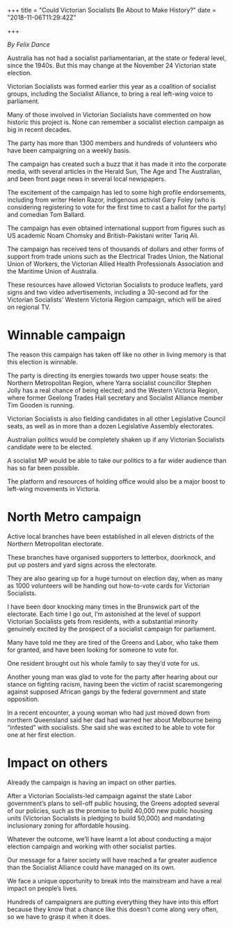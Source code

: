 +++
title = "Could Victorian Socialists Be About to Make History?"
date = "2018-11-06T11:29:42Z"

+++

_By Felix Dance_

Australia has not had a socialist parliamentarian, at the state or federal level, since the 1940s. But this may change at the November 24 Victorian state election.

Victorian Socialists was formed earlier this year as a coalition of socialist groups, including the Socialist Alliance, to bring a real left-wing voice to parliament.

Many of those involved in Victorian Socialists have commented on how historic this project is. None can remember a socialist election campaign as big in recent decades.

The party has more than 1300 members and hundreds of volunteers who have been campaigning on a weekly basis.

The campaign has created such a buzz that it has made it into the corporate media, with several articles in the Herald Sun, The Age and The Australian, and been front page news in several local newspapers.

The excitement of the campaign has led to some high profile endorsements, including from writer Helen Razor, indigenous activist Gary Foley (who is considering registering to vote for the first time to cast a ballot for the party) and comedian Tom Ballard.

The campaign has even obtained international support from figures such as US academic Noam Chomsky and British-Pakistani writer Tariq Ali.

The campaign has received tens of thousands of dollars and other forms of support from trade unions such as the Electrical Trades Union, the National Union of Workers, the Victorian Allied Health Professionals Association and the Maritime Union of Australia.

These resources have allowed Victorian Socialists to produce leaflets, yard signs and two video advertisements, including a 30-second ad for the Victorian Socialists’ Western Victoria Region campaign, which will be aired on regional TV.

# Winnable campaign

The reason this campaign has taken off like no other in living memory is that this election is winnable.

The party is directing its energies towards two upper house seats: the Northern Metropolitan Region, where Yarra socialist councillor Stephen Jolly has a real chance of being elected; and the Western Victoria Region, where former Geelong Trades Hall secretary and Socialist Alliance member Tim Gooden is running.

Victorian Socialists is also fielding candidates in all other Legislative Council seats, as well as in more than a dozen Legislative Assembly electorates.

Australian politics would be completely shaken up if any Victorian Socialists candidate were to be elected.

A socialist MP would be able to take our politics to a far wider audience than has so far been possible.

The platform and resources of holding office would also be a major boost to left-wing movements in Victoria.

# North Metro campaign

Active local branches have been established in all eleven districts of the Northern Metropolitan electorate.

These branches have organised supporters to letterbox, doorknock, and put up posters and yard signs across the electorate.

They are also gearing up for a huge turnout on election day, when as many as 1000 volunteers will be handing out how-to-vote cards for Victorian Socialists.

I have been door knocking many times in the Brunswick part of the electorate. Each time I go out, I’m astonished at the level of support Victorian Socialists gets from residents, with a substantial minority genuinely excited by the prospect of a socialist campaign for parliament.

Many have told me they are tired of the Greens and Labor, who take them for granted, and have been looking for someone to vote for.

One resident brought out his whole family to say they’d vote for us.

Another young man was glad to vote for the party after hearing about our stance on fighting racism, having been the victim of racist scaremongering against supposed African gangs by the federal government and state opposition.

In a recent encounter, a young woman who had just moved down from northern Queensland said her dad had warned her about Melbourne being “infested” with socialists. She said she was excited to be able to vote for one at her first election.

# Impact on others

Already the campaign is having an impact on other parties.

After a Victorian Socialists-led campaign against the state Labor government’s plans to sell-off public housing, the Greens adopted several of our policies, such as the promise to build 40,000 new public housing units (Victorian Socialists is pledging to build 50,000) and mandating inclusionary zoning for affordable housing.

Whatever the outcome, we’ll have learnt a lot about conducting a major election campaign and working with other socialist parties.

Our message for a fairer society will have reached a far greater audience than the Socialist Alliance could have managed on its own.

We face a unique opportunity to break into the mainstream and have a real impact on people’s lives.

Hundreds of campaigners are putting everything they have into this effort because they know that a chance like this doesn’t come along very often, so we have to grasp it when it does.
